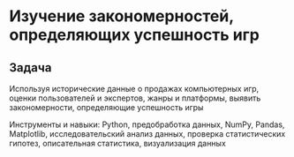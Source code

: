 # Изучение закономерностей, определяющих успешность игр

## Задача
Используя исторические данные о продажах компьютерных игр, оценки пользователей и экспертов, жанры и платформы, выявить закономерности, определяющие успешность игры 

Инструменты и навыки: Python, предобработка данных, NumPy, Pandas, Matplotlib, исследовательский анализ данных, проверка статистических гипотез, описательная статистика, визуализация данных
